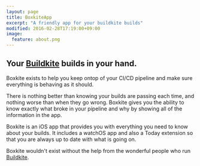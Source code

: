 ```yaml
---
layout: page
title: BoxkiteApp
excerpt: "A friendly app for your buildkite builds"
modified: 2016-02-28T17:19:00+09:00
image:
  feature: about.png
---
```


## Your [Buildkite](https://buildkite.com) builds in your hand.

Boxkite exists to help you keep ontop of your CI/CD pipeline and make sure everything is behaving as it should.

There is nothing better than knowing your builds are passing each time, and nothing worse than when they go wrong. Boxkite gives you the ability to know exactly what broke in your pipeline and why by showing all of the information in the app.

Boxkite is an iOS app that provides you with everything you need to know about your builds. It includes a watchOS app and also a Today extension so that you are always up to date with what is going on.

Boxkite wouldn't exist without the help from the wonderful people who run [Buildkite](https://buildkite.com).

<span>
  <a href="https://geo.itunes.apple.com/us/app/boxkite/id942258740?mt=8" style="display:inline-block;overflow:hidden;background:url(images/appstore.svg) no-repeat;width:165px;height:40px;"></a>
</span>
